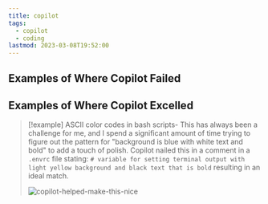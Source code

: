 ```yaml
---
title: copilot
tags:
  - copilot
  - coding
lastmod: 2023-03-08T19:52:00
---
```


## Examples of Where Copilot Failed

## Examples of Where Copilot Excelled

> [!example] ASCII color codes in bash scripts-
> This has always been a challenge for me, and I spend a significant amount of time trying to figure out the pattern for "background is blue with white text and bold" to add a touch of polish.
> Copilot nailed this in a comment in a `.envrc` file stating: `# variable for setting terminal output with light yellow background and black text that is bold` resulting in an ideal match.
>
> ![copilot-helped-make-this-nice](/images/notes/copilot-color-codes.png "copilot helped make this")
